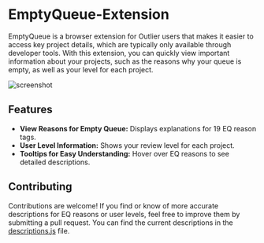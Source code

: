 # EmptyQueue-Extension
EmptyQueue is a browser extension for Outlier users that makes it easier to access key project details, which are typically only available through developer tools. With this extension, you can quickly view important information about your projects, such as the reasons why your queue is empty, as well as your level for each project.

![screenshot](https://github.com/user-attachments/assets/2caf8bdb-d90f-43f8-adb0-6ccd35658ab4)

## Features

- **View Reasons for Empty Queue:** Displays explanations for 19 EQ reason tags.
- **User Level Information:** Shows your review level for each project.
- **Tooltips for Easy Understanding:** Hover over EQ reasons to see detailed descriptions.


## Contributing
Contributions are welcome! If you find or know of more accurate descriptions for EQ reasons or user levels, feel free to improve them by submitting a pull request. You can find the current descriptions in the [descriptions.js](https://github.com/andreytakhtamirov/EmptyQueue-Extension/blob/main/src/descriptions.js) file.

